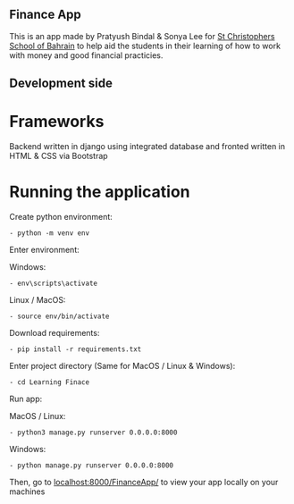 ## Finance App
This is an app made by Pratyush Bindal & Sonya Lee for [St Christophers School of Bahrain](https://st-chris.net) to help aid the students in their learning of how to work with money and good financial practicies.

## Development side
# Frameworks
Backend written in django using integrated database and fronted written in HTML & CSS via Bootstrap
# Running the application
Create python environment:

    - python -m venv env
Enter environment:

Windows:

    - env\scripts\activate

Linux / MacOS:

    - source env/bin/activate
    
Download requirements:

    - pip install -r requirements.txt

Enter project directory (Same for MacOS / Linux & Windows):

    - cd Learning Finace

Run app:

MacOS / Linux:

    - python3 manage.py runserver 0.0.0.0:8000

Windows:

    - python manage.py runserver 0.0.0.0:8000

Then, go to [localhost:8000/FinanceApp/](localhost:8000/FinanceApp/) to view your app locally on your machines